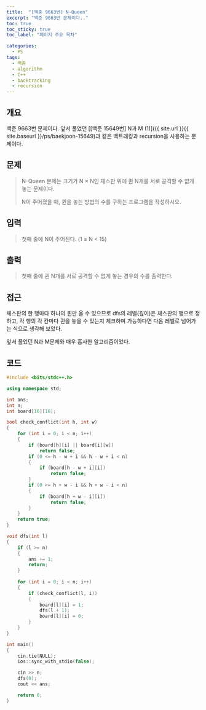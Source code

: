 ```yaml
---
title:  "[백준 9663번] N-Queen"
excerpt: "백준 9663번 문제이다.."
toc: true
toc_sticky: true
toc_label: "페이지 주요 목차"

categories:
  - PS
tags:
  - 백준
  - algorithm
  - C++
  - backtracking
  - recursion
---
```


## 개요
백준 9663번 문제이다. 앞서 풀었던 [[백준 15649번] N과 M (1)]({{ site.url }}{{ site.baseurl }}/ps/baekjoon-15649)과 같은 백트래킹과 recursion을 사용하는 문제이다.

## 문제
> N-Queen 문제는 크기가 N × N인 체스판 위에 퀸 N개를 서로 공격할 수 없게 놓는 문제이다.
> 
> N이 주어졌을 때, 퀸을 놓는 방법의 수를 구하는 프로그램을 작성하시오.

## 입력
> 첫째 줄에 N이 주어진다. (1 ≤ N < 15)

## 출력
> 첫째 줄에 퀸 N개를 서로 공격할 수 없게 놓는 경우의 수를 출력한다.

## 접근
체스판의 한 행마다 하나의 퀸만 올 수 있으므로 dfs의 레벨(깊이)은 체스판의 행으로 정하고, 각 행의 각 칸마다 퀸을 놓을 수 있는지 체크하며 가능하다면 다음 레벨로 넘어가는 식으로 생각해 보았다.

앞서 풀었던 N과 M문제와 매우 흡사한 알고리즘이었다.

## 코드
```c++
#include <bits/stdc++.h>

using namespace std;

int ans;
int n;
int board[16][16];

bool check_conflict(int h, int w)
{
    for (int i = 0; i < n; i++)
    {
        if (board[h][i] || board[i][w])
            return false;
        if (0 <= h - w + i && h - w + i < n)
        {
            if (board[h - w + i][i])
                return false;
        }
        if (0 <= h + w - i && h + w - i < n)
        {
            if (board[h + w - i][i])
                return false;
        }
    }
    return true;
}

void dfs(int l)
{
    if (l >= n)
    {
        ans += 1;
        return;
    }
    
    for (int i = 0; i < n; i++)
    {
        if (check_conflict(l, i))
        {
            board[l][i] = 1;
            dfs(l + 1);
            board[l][i] = 0;
        }
    }
}

int main()
{
    cin.tie(NULL);
    ios::sync_with_stdio(false);

    cin >> n;
    dfs(0);
    cout << ans;

    return 0;
}
```
